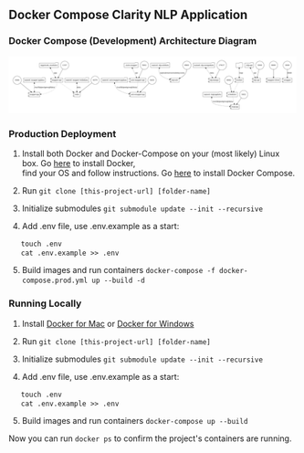 ## Docker Compose Clarity NLP Application

### Docker Compose (Development) Architecture Diagram

![Alt text](/docker-compose.png?raw=true "Docker Compose Dev Diagram")

### Production Deployment

1. Install both Docker and Docker-Compose on your (most likely) Linux box. Go [here](https://docs.docker.com/install/#server) to install Docker, <br/>
find your OS and follow instructions. Go [here](https://docs.docker.com/compose/install/) to install Docker Compose.

2. Run `git clone [this-project-url] [folder-name]`

3. Initialize submodules `git submodule update --init --recursive`

4. Add .env file, use .env.example as a start:
```cd [folder-name]
   touch .env
   cat .env.example >> .env
```

5. Build images and run containers `docker-compose -f docker-compose.prod.yml up --build -d`

### Running Locally

1. Install [Docker for Mac](https://www.docker.com/docker-mac) or [Docker for Windows](https://www.docker.com/docker-windows)

2. Run `git clone [this-project-url] [folder-name]`

3. Initialize submodules `git submodule update --init --recursive`

4. Add .env file, use .env.example as a start:
```cd [folder-name]
   touch .env
   cat .env.example >> .env
```

5. Build images and run containers `docker-compose up --build`

Now you can run `docker ps` to confirm the project's containers are running.
